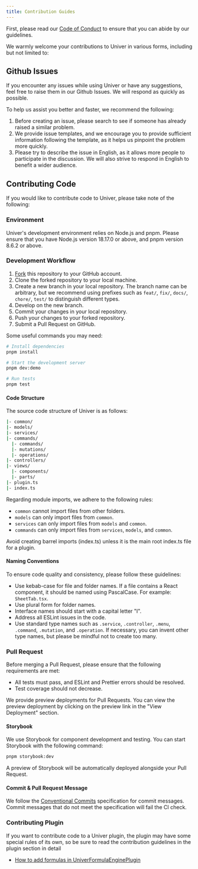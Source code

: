 ```yaml
---
title: Contribution Guides
---
```


First, please read our [Code of Conduct](https://github.com/dream-num/univer/blob/dev/CODE_OF_CONDUCT.md) to ensure that you can abide by our guidelines.

We warmly welcome your contributions to Univer in various forms, including but not limited to:

## Github Issues

If you encounter any issues while using Univer or have any suggestions, feel free to raise them in our Github Issues. We will respond as quickly as possible.

To help us assist you better and faster, we recommend the following:

1. Before creating an issue, please search to see if someone has already raised a similar problem.
2. We provide issue templates, and we encourage you to provide sufficient information following the template, as it helps us pinpoint the problem more quickly.
3. Please try to describe the issue in English, as it allows more people to participate in the discussion. We will also strive to respond in English to benefit a wider audience.

## Contributing Code

If you would like to contribute code to Univer, please take note of the following:

### Environment

Univer's development environment relies on Node.js and pnpm. Please ensure that you have Node.js version 18.17.0 or above, and pnpm version 8.6.2 or above.

### Development Workflow

1. [Fork](https://github.com/dream-num/univer/fork) this repository to your GitHub account.
2. Clone the forked repository to your local machine.
3. Create a new branch in your local repository. The branch name can be arbitrary, but we recommend using prefixes such as `feat/`, `fix/`, `docs/`, `chore/`, `test/` to distinguish different types.
4. Develop on the new branch.
5. Commit your changes in your local repository.
6. Push your changes to your forked repository.
7. Submit a Pull Request on GitHub.

Some useful commands you may need:

```bash
# Install dependencies
pnpm install

# Start the development server
pnpm dev:demo

# Run tests
pnpm test
```

#### Code Structure

The source code structure of Univer is as follows:

```bash
|- common/
|- models/
|- services/
|- commands/
  |- commands/
  |- mutations/
  |- operations/
|- controllers/
|- views/
  |- components/
  |- parts/
|- plugin.ts
|- index.ts
```

Regarding module imports, we adhere to the following rules:

- `common` cannot import files from other folders.
- `models` can only import files from `common`.
- `services` can only import files from `models` and `common`.
- `commands` can only import files from `services`, `models`, and `common`.

Avoid creating barrel imports (index.ts) unless it is the main root index.ts file for a plugin.

#### Naming Conventions

To ensure code quality and consistency, please follow these guidelines:

- Use kebab-case for file and folder names. If a file contains a React component, it should be named using PascalCase. For example: `SheetTab.tsx`.
- Use plural form for folder names.
- Interface names should start with a capital letter "I".
- Address all ESLint issues in the code.
- Use standard type names such as `.service`, `.controller`, `.menu`, `.command`, `.mutation`, and `.operation`. If necessary, you can invent other type names, but please be mindful not to create too many.

### Pull Request

Before merging a Pull Request, please ensure that the following requirements are met:

- All tests must pass, and ESLint and Prettier errors should be resolved.
- Test coverage should not decrease.

We provide preview deployments for Pull Requests. You can view the preview deployment by clicking on the preview link in the "View Deployment" section.

#### Storybook

We use Storybook for component development and testing. You can start Storybook with the following command:

```bash
pnpm storybook:dev
```

A preview of Storybook will be automatically deployed alongside your Pull Request.

#### Commit & Pull Request Message

We follow the [Conventional Commits](https://www.conventionalcommits.org/en/v1.0.0/) specification for commit messages. Commit messages that do not meet the specification will fail the CI check.

### Contributing Plugin

If you want to contribute code to a Univer plugin, the plugin may have some special rules of its own, so be sure to read the contribution guidelines in the plugin section in detail

- [How to add formulas in UniverFormulaEnginePlugin](/api/sheets-formula/#how-to-add-formulas-in-univerformulaengineplugin)